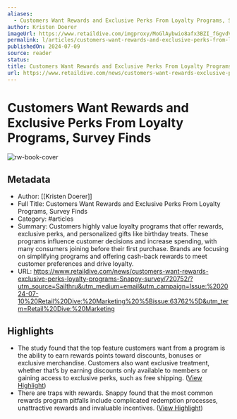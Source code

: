 ```yaml
---
aliases:
  - Customers Want Rewards and Exclusive Perks From Loyalty Programs, Survey Finds
author: Kristen Doerer
imageUrl: https://www.retaildive.com/imgproxy/MoGlAybwio8afx3BZI_fGgvdV0ODsoSfxwpykWdxfwI/g:nowe:0:283/c:4031:2277/rs:fit:770:435/bG9jYWw6Ly8vZGl2ZWltYWdlL0lNRy02OTc1LmpwZw==.webp
permalink: l/articles/customers-want-rewards-and-exclusive-perks-from-loyalty-programs-survey-finds
publishedOn: 2024-07-09
source: reader
status: 
title: Customers Want Rewards and Exclusive Perks From Loyalty Programs, Survey Finds
url: https://www.retaildive.com/news/customers-want-rewards-exclusive-perks-loyalty-programs-Snappy-survey/720752/?utm_source=Sailthru&utm_medium=email&utm_campaign=Issue:%202024-07-10%20Retail%20Dive:%20Marketing%20%5Bissue:63762%5D&utm_term=Retail%20Dive:%20Marketing
---
```

# Customers Want Rewards and Exclusive Perks From Loyalty Programs, Survey Finds

![rw-book-cover](https://www.retaildive.com/imgproxy/MoGlAybwio8afx3BZI_fGgvdV0ODsoSfxwpykWdxfwI/g:nowe:0:283/c:4031:2277/rs:fit:770:435/bG9jYWw6Ly8vZGl2ZWltYWdlL0lNRy02OTc1LmpwZw==.webp)

## Metadata

- Author: [[Kristen Doerer]]
- Full Title: Customers Want Rewards and Exclusive Perks From Loyalty Programs, Survey Finds
- Category: #articles
- Summary: Customers highly value loyalty programs that offer rewards, exclusive perks, and personalized gifts like birthday treats. These programs influence customer decisions and increase spending, with many consumers joining before their first purchase. Brands are focusing on simplifying programs and offering cash-back rewards to meet customer preferences and drive loyalty.
- URL: https://www.retaildive.com/news/customers-want-rewards-exclusive-perks-loyalty-programs-Snappy-survey/720752/?utm_source=Sailthru&utm_medium=email&utm_campaign=Issue:%202024-07-10%20Retail%20Dive:%20Marketing%20%5Bissue:63762%5D&utm_term=Retail%20Dive:%20Marketing

## Highlights

- The study found that the top feature customers want from a program is the ability to earn rewards points toward discounts, bonuses or exclusive merchandise. Customers also want exclusive treatment, whether that’s by earning discounts only available to members or gaining access to exclusive perks, such as free shipping. ([View Highlight](https://read.readwise.io/read/01j2newp2tvvt3q1yweveettq2))
- There are traps with rewards. Snappy found that the most common rewards program pitfalls include complicated redemption processes, unattractive rewards and invaluable incentives. ([View Highlight](https://read.readwise.io/read/01j2neyggkrs4nsddjpj49vcpk))
